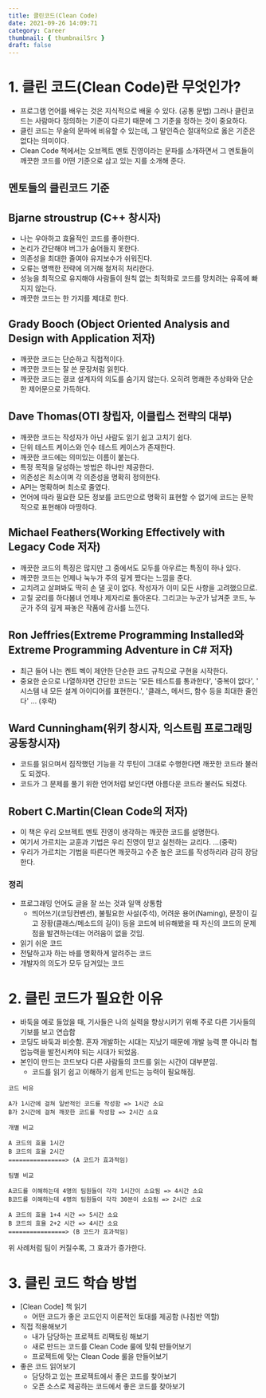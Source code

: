 ```yaml
---
title: 클린코드(Clean Code)
date: 2021-09-26 14:09:71
category: Career
thumbnail: { thumbnailSrc }
draft: false
---
```


# 1. 클린 코드(Clean Code)란 무엇인가?

- 프로그램 언어를 배우는 것은 지식적으로 배울 수 있다. (공통 문법) 그러나 클린코드는 사람마다 정의하는 기준이 다르기 때문에 그 기준을 정하는 것이 중요하다.
- 클린 코드는 무술의 문파에 비유할 수 있는데, 그 말인즉슨 절대적으로 옳은 기준은 없다는 의미이다.
- Clean Code 책에서는 오브젝트 멘토 진영이라는 문파를 소개하면서 그 멘토들이 깨끗한 코드를 어떤 기준으로 삼고 있는 지를 소개해 준다.

## 멘토들의 클린코드 기준

## Bjarne stroustrup (C++ 창시자)

- 나는 우아하고 효율적인 코드를 좋아한다.
- 논리가 간단해야 버그가 숨어들지 못한다.
- 의존성을 최대한 줄여야 유지보수가 쉬워진다.
- 오류는 명백한 전략에 의거해 철저히 처리한다.
- 성능을 최적으로 유지해야 사람들이 원칙 없는 최적화로 코드를 망치려는 유혹에 빠지지 않는다.
- 깨끗한 코드는 한 가지를 제대로 한다.

## Grady Booch (Object Oriented Analysis and Design with Application 저자)

- 깨끗한 코드는 단순하고 직접적이다.
- 깨끗한 코드는 잘 쓴 문장처럼 읽힌다.
- 깨끗한 코드는 결코 설계자의 의도를 숨기지 않는다. 오히려 명쾌한 추상화와 단순한 제어문으로 가득하다.

## Dave Thomas(OTI 창립자, 이클립스 전략의 대부)

- 깨끗한 코드는 작성자가 아닌 사람도 읽기 쉽고 고치기 쉽다.
- 단위 테스트 케이스와 인수 테스트 케이스가 존재한다.
- 깨끗한 코드에는 의미있는 이름이 붙는다.
- 특정 목적을 달성하는 방법은 하나만 제공한다.
- 의존성은 최소이며 각 의존성을 명확히 정의한다.
- API는 명확하며 최소로 줄였다.
- 언어에 따라 필요한 모든 정보를 코드만으로 명확히 표현할 수 없기에 코드는 문학적으로 표현해야 마땅하다.

## Michael Feathers(Working Effectively with Legacy Code 저자)

- 깨끗한 코드의 특징은 많지만 그 중에서도 모두를 아우르는 특징이 하나 있다.
- 깨끗한 코드는 언제나 눅누가 주의 깊게 짰다는 느낌을 준다.
- 고치려고 살펴봐도 딱히 손 댈 곳이 없다. 작성자가 이미 모든 사항을 고려했으므로.
- 고칠 궁리를 하다봄녀 언제나 제자리로 돌아온다. 그리고는 누군가 남겨준 코드, 누군가 주의 깊게 짜놓은 작품에 감사를 느낀다.

## Ron Jeffries(Extreme Programming Installed와 Extreme Programming Adventure in C# 저자)

- 최근 들어 나는 켄트 벡이 제안한 단순한 코드 규칙으로 구현을 시작한다.
- 중요한 순으로 나열하자면 간단한 코드는 '모든 테스트를 통과한다', '중복이 없다', ' 시스템 내 모든 설계 아이디어를 표현한다.', '클래스, 메서드, 함수 등을 최대한 줄인다' ... (후략)

## Ward Cunningham(위키 창시자, 익스트림 프로그래밍 공동창시자)

- 코드를 읽으며서 짐작했던 기능을 각 루틴이 그대로 수행한다면 깨끗한 코드라 불러도 되겠다.
- 코드가 그 문제를 풀기 위한 언어처럼 보인다면 아름다운 코드라 불러도 되겠다.

## Robert C.Martin(Clean Code의 저자)

- 이 책은 우리 오브젝트 멘토 진영이 생각하는 깨끗한 코드를 설명한다.
- 여기서 가르치는 교훈과 기법은 우리 진영이 믿고 실천하는 교리다. ...(중략)
- 우리가 가르치는 기법을 따른다면 깨끗하고 수준 높은 코드를 작성하리라 감히 장담한다.

### 정리

- 프로그래밍 언어도 글을 잘 쓰는 것과 일맥 상통함
  - 띄어쓰기(코딩컨벤션), 불필요한 사설(주석), 어려운 용어(Naming), 문장이 길고 장황(클래스/메소드의 길이) 등을 코드에 비유해봤을 때 자신의 코드의 문제점을 발견하는데는 어려움이 없을 것임.
- 읽기 쉬운 코드
- 전달하고자 하는 바를 명확하게 알려주는 코드
- 개발자의 의도가 모두 담겨있는 코드

# 2. 클린 코드가 필요한 이유

- 바둑을 예로 들었을 때, 기사들은 나의 실력을 향상시키기 위해 주로 다른 기사들의 기보를 보고 연습함
- 코딩도 바둑과 비슷함. 혼자 개발하는 시대는 지났기 때문에 개발 능력 뿐 아니라 협업능력을 발전시켜야 되는 시대가 되었음.
- 본인이 만드는 코드보다 다른 사람들의 코드를 읽는 시간이 대부분임.
  - 코드를 읽기 쉽고 이해하기 쉽게 만드는 능력이 필요해짐.

```
코드 비유

A가 1시간에 걸쳐 일반적인 코드를 작성함 => 1시간 소요
B가 2시간에 걸쳐 깨끗한 코드를 작성함 => 2시간 소요

개별 비교

A 코드의 효율 1시간
B 코드의 효율 2시간
================> (A 코드가 효과적임)

팀별 비교

A코드를 이해하는데 4명의 팀원들이 각각 1시간이 소요됨 => 4시간 소요
B코드를 이해하는데 4명의 팀원들이 각각 30분이 소요됨 => 2시간 소요

A 코드의 효율 1+4 시간 => 5시간 소요
B 코드의 효율 2+2 시간 => 4시간 소요
================> (B 코드가 효과적임)
```

위 사례처럼 팀이 커질수록, 그 효과가 증가한다.

# 3. 클린 코드 학습 방법

- [Clean Code] 책 읽기
  - 어떤 코드가 좋은 코드인지 이론적인 토대를 제공함 (나침반 역할)
- 직접 적용해보기
  - 내가 담당하는 프로젝트 리팩토링 해보기
  - 새로 만드는 코드를 Clean Code 룰에 맞춰 만들어보기
  - 프로젝트에 맞는 Clean Code 룰을 만들어보기
- 좋은 코드 읽어보기
  - 담당하고 있는 프로젝트에서 좋은 코드를 찾아보기
  - 오픈 소스로 제공하는 코드에서 좋은 코드를 찾아보기
